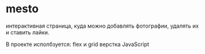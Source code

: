 # mesto

интерактивная страница, куда можно добавлять фотографии, удалять их и ставить лайки.

В проекте исполбзуется:
flex и grid верстка
JavaScript

